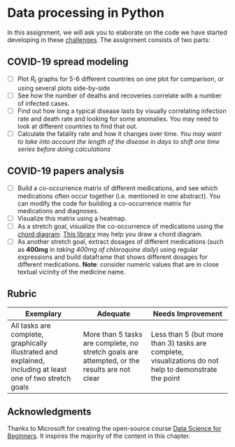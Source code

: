 # Data processing in Python

In this assignment, we will ask you to elaborate on the code we have started developing in these [challenges](https://ocademy-ai.github.io/machine-learning/data-science/working-with-data/numpy.html#your-turn). The assignment consists of two parts:

## COVID-19 spread modeling

- [ ] Plot $R_t$ graphs for 5-6 different countries on one plot for comparison, or using several plots side-by-side
- [ ] See how the number of deaths and recoveries correlate with a number of infected cases.
- [ ] Find out how long a typical disease lasts by visually correlating infection rate and death rate and looking for some anomalies. You may need to look at different countries to find that out.
- [ ] Calculate the fatality rate and how it changes over time. *You may want to take into account the length of the disease in days to shift one time series before doing calculations*

## COVID-19 papers analysis

- [ ] Build a co-occurrence matrix of different medications, and see which medications often occur together (i.e. mentioned in one abstract). You can modify the code for building a co-occurrence matrix for medications and diagnoses.
- [ ] Visualize this matrix using a heatmap.
- [ ] As a stretch goal, visualize the co-occurrence of medications using the [chord diagram](https://en.wikipedia.org/wiki/Chord_diagram). [This library](https://pypi.org/project/chord/) may help you draw a chord diagram.
- [ ] As another stretch goal, extract dosages of different medications (such as **400mg** in *taking 400mg of chloroquine daily*) using regular expressions and build dataframe that shows different dosages for different medications. **Note**: consider numeric values that are in close textual vicinity of the medicine name.

## Rubric

Exemplary | Adequate | Needs Improvement
--- | --- | -- |
All tasks are complete, graphically illustrated and explained, including at least one of two stretch goals | More than 5 tasks are complete, no stretch goals are attempted, or the results are not clear | Less than 5 (but more than 3) tasks are complete, visualizations do not help to demonstrate the point

## Acknowledgments

Thanks to Microsoft for creating the open-source course [Data Science for Beginners](https://github.com/microsoft/Data-Science-For-Beginners). It inspires the majority of the content in this chapter.
